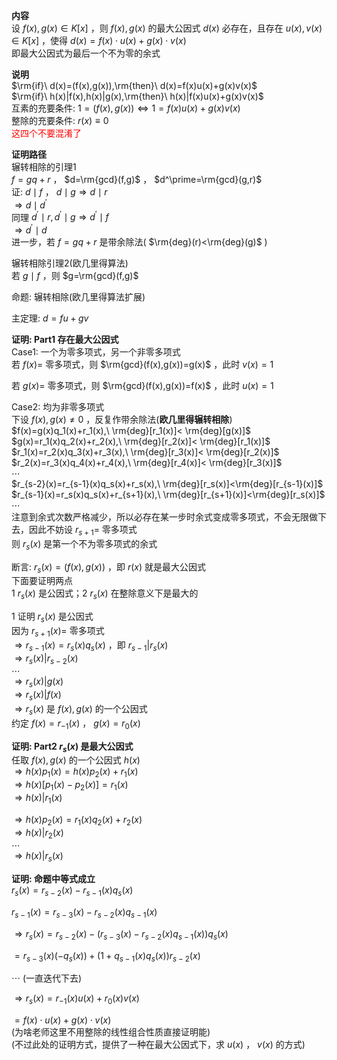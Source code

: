 **内容**  
设 $f(x),g(x)\in K[x]$ ，则 $f(x),g(x)$ 的最大公因式 $d(x)$ 必存在，且存在 $u(x),v(x)\in K[x]$ ，使得 $d(x)=f(x)\cdot u(x)+g(x)\cdot v(x)$  
即最大公因式为最后一个不为零的余式  
  
**说明**  
 $\rm{if}\ d(x)=(f(x),g(x)),\rm{then}\ d(x)=f(x)u(x)+g(x)v(x)$  
 $\rm{if}\ h(x)|f(x),h(x)|g(x),\rm{then}\ h(x)|f(x)u(x)+g(x)v(x)$  
互素的充要条件:  $1=(f(x),g(x))\Leftrightarrow 1=f(x)u(x)+g(x)v(x)$  
整除的充要条件:  $r(x)\equiv0$  
<font color=red>这四个不要混淆了</font>  
  
**证明路径**  
辗转相除的引理1  
 $f=gq+r$ ， $d=\rm{gcd}(f,g)$ ， $d^\prime=\rm{gcd}(g,r)$  
证:  $d\mid f$ ， $d\mid g\Rightarrow d\mid r$  
 $\Rightarrow d\mid d^\prime$  
同理 $d^\prime\mid r,d^\prime\mid g\Rightarrow  
d^\prime\mid f$  
 $\Rightarrow d^\prime\mid d$  
进一步，若 $f=gq+r$ 是带余除法( $\rm{deg}(r)<\rm{deg}(g)$ )  
  
辗转相除引理2(欧几里得算法)  
若 $g\mid f$ ，则 $g=\rm{gcd}(f,g)$  
  
命题: 辗转相除(欧几里得算法扩展)  
  
主定理: $d=fu+gv$  
  
**证明: Part1 存在最大公因式**  
Case1: 一个为零多项式，另一个非零多项式  
若 $f(x)=$ 零多项式，则 $\rm{gcd}(f(x),g(x))=g(x)$ ，此时 $v(x)=1$  
  
若 $g(x)=$ 零多项式，则 $\rm{gcd}(f(x),g(x))=f(x)$ ，此时 $u(x)=1$  
  
Case2: 均为非零多项式  
下设 $f(x),g(x)\neq0$ ，反复作带余除法(**欧几里得辗转相除**)  
 $f(x)=g(x)q_1(x)+r_1(x),\ \rm{deg}[r_1(x)]<  
\rm{deg}[g(x)]$  
 $g(x)=r_1(x)q_2(x)+r_2(x),\ \rm{deg}[r_2(x)]<  
\rm{deg}[r_1(x)]$  
 $r_1(x)=r_2(x)q_3(x)+r_3(x),\ \rm{deg}[r_3(x)]<  
\rm{deg}[r_2(x)]$  
 $r_2(x)=r_3(x)q_4(x)+r_4(x),\ \rm{deg}[r_4(x)]<  
\rm{deg}[r_3(x)]$  
 $\cdots$  
 $r_{s-2}(x)=r_{s-1}(x)q_s(x)+r_s(x),\ \rm{deg}[r_s(x)]<\rm{deg}[r_{s-1}(x)]$  
 $r_{s-1}(x)=r_s(x)q_s(x)+r_{s+1}(x),\ \rm{deg}[r_{s+1}(x)]<\rm{deg}[r_s(x)]$  
 $\cdots$  
注意到余式次数严格减少，所以必存在某一步时余式变成零多项式，不会无限做下去，因此不妨设 $r_{s+1}=$ 零多项式  
则 $r_s(x)$ 是第一个不为零多项式的余式  
  
断言:  $r_s(x)=(f(x),g(x))$ ，即 $r(x)$ 就是最大公因式  
下面要证明两点  
1  $r_s(x)$ 是公因式；2  $r_s(x)$ 在整除意义下是最大的  
  
1 证明 $r_s(x)$ 是公因式  
因为 $r_{s+1}(x)=$ 零多项式  
 $\Rightarrow r_{s-1}(x)=r_s(x)q_s(x)$ ，即 $r_{s-1}|r_s(x)$  
 $\Rightarrow r_s(x)|r_{s-2}(x)$  
 $\cdots$  
 $\Rightarrow r_s(x)|g(x)$  
 $\Rightarrow r_s(x)|f(x)$  
 $\Rightarrow r_s(x)$ 是 $f(x),g(x)$ 的一个公因式  
约定 $f(x)=r_{-1}(x)$ ， $g(x)=r_0(x)$  
  
**证明: Part2  $r_s(x)$ 是最大公因式**  
任取 $f(x),g(x)$ 的一个公因式 $h(x)$  
 $\Rightarrow h(x)p_1(x)=h(x)p_2(x)+r_1(x)$  
 $\Rightarrow h(x)[p_1(x)-p_2(x)]=r_1(x)$  
 $\Rightarrow h(x)|r_1(x)$  
  
 $\Rightarrow h(x)p_2(x)=r_1(x)q_2(x)+r_2(x)$  
 $\Rightarrow h(x)|r_2(x)$  
 $\cdots$  
 $\Rightarrow h(x)|r_s(x)$  
  
**证明: 命题中等式成立**  
 $r_s(x)=r_{s-2}(x)-r_{s-1}(x)q_s(x)$  
  
 $r_{s-1}(x)=r_{s-3}(x)-r_{s-2}(x)q_{s-1}(x)$  
  
 $\Rightarrow r_s(x)=r_{s-2}(x)-(r_{s-3}(x)-r_{s-2}(x)q_{s-1}(x))q_s(x)$  
  
 $=r_{s-3}(x)(-q_{s}(x))  
+(1+q_{s-1}(x)q_s(x))r_{s-2}(x)$  
  
 $\cdots$ (一直迭代下去)  
  
 $\Rightarrow r_s(x)=r_{-1}(x)u(x)+r_0(x)v(x)$  
  
 $=f(x)\cdot u(x)+g(x)\cdot v(x)$  
(为啥老师这里不用整除的线性组合性质直接证明能)  
(不过此处的证明方式，提供了一种在最大公因式下，求 $u(x)$ ， $v(x)$ 的方式)  
